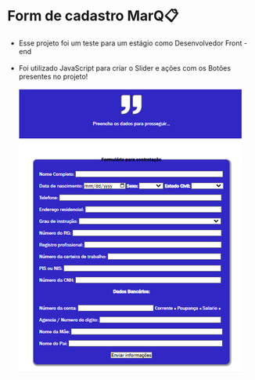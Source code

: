 # Form de cadastro MarQ📋



<ul>
 <li>Esse projeto foi um teste para um estágio como Desenvolvedor Front - end</li>
 
 <br>
 
 <li>Foi utilizado JavaScript para criar o Slider e ações com os Botões presentes no projeto!</li>
 
 <br>
 <img src="Screenshot_92.png" alt="">
 
</ul>
